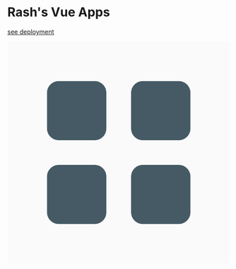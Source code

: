 # Rash's Vue Apps

[see deployment](https://rash-vue-apps.vercel.app/)

![favicon](./public/favicon.png)
